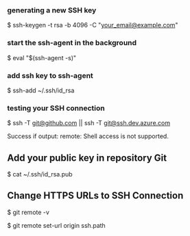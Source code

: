 ### generating a new SSH key
$ ssh-keygen -t rsa -b 4096 -C "your_email@example.com"

### start the ssh-agent in the background
$ eval "$(ssh-agent -s)"

### add ssh key to ssh-agent
$ ssh-add ~/.ssh/id_rsa

### testing your SSH connection
$ ssh -T git@github.com || ssh -T git@ssh.dev.azure.com

Success if output: remote: Shell access is not supported.

## Add your public key in repository Git
$ cat ~/.ssh/id_rsa.pub

## Change HTTPS URLs to SSH Connection
$ git remote -v

$ git remote set-url origin ssh.path
